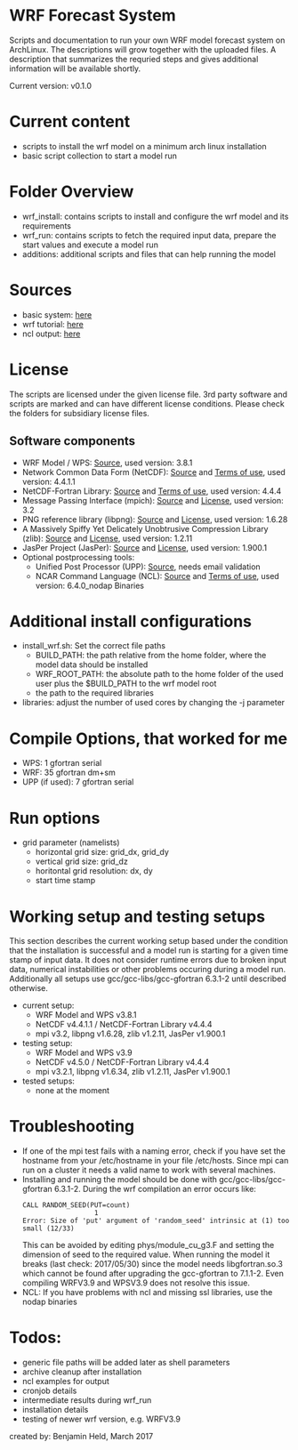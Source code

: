 # WRF Forecast System

Scripts and documentation to run your own WRF model forecast system on
ArchLinux. The descriptions will grow together with the uploaded files.
A description that summarizes the requried steps and gives additional
information will be available shortly.

Current version: v0.1.0

# Current content
* scripts to install the wrf model on a minimum arch linux installation
* basic script collection to start a model run

# Folder Overview
* wrf_install: contains scripts to install and configure the wrf model and its
  requirements
* wrf_run: contains scripts to fetch the required input data, prepare the
  start values and execute a model run
* additions: additional scripts and files that can help running the model

# Sources
* basic system: [here](https://wiki.archlinux.org/index.php/Installation_guide)
* wrf tutorial: [here](http://www2.mmm.ucar.edu/wrf/OnLineTutorial/compilation_tutorial.php)
* ncl output: [here](https://www.ncl.ucar.edu/Applications/)

# License
The scripts are licensed under the given license file. 3rd party software and
scripts are marked and can have different license conditions. Please check the
folders for subsidiary license files.

## Software components
* WRF Model / WPS: [Source](http://www2.mmm.ucar.edu/wrf/OnLineTutorial/compilation_tutorial.php), used version: 3.8.1
* Network Common Data Form (NetCDF): [Source](https://www.unidata.ucar.edu/software/netcdf/) and [Terms of use](https://www2.ucar.edu/terms-of-use), used version: 4.4.1.1
* NetCDF-Fortran Library: [Source](https://www.unidata.ucar.edu/software/netcdf/) and [Terms of use](https://www2.ucar.edu/terms-of-use), used version: 4.4.4
* Message Passing Interface (mpich): [Source](https://www.mpich.org/) and [License](http://git.mpich.org/mpich.git/blob/HEAD:/COPYRIGHT), used version: 3.2
* PNG reference library (libpng): [Source](http://www.libpng.org/pub/png/libpng.html) and [License](http://www.libpng.org/pub/png/src/libpng-LICENSE.txt), used version: 1.6.28
* A Massively Spiffy Yet Delicately Unobtrusive Compression Library (zlib): [Source](http://www.zlib.net) and [License](http://www.zlib.net/zlib_license.html), used version: 1.2.11
* JasPer Project (JasPer): [Source](https://www.ece.uvic.ca/~frodo/jasper/) and [License](https://www.ece.uvic.ca/~frodo/jasper/LICENSE), used version: 1.900.1
* Optional postprocessing tools:
  - Unified Post Processor (UPP): [Source](http://www.dtcenter.org/wrf-nmm/users/downloads/index.php), needs email validation
  - NCAR Command Language (NCL): [Source](https://www.ncl.ucar.edu/Download/) and [Terms of use](https://www2.ucar.edu/terms-of-use), used version: 6.4.0_nodap Binaries

# Additional install configurations
* install_wrf.sh: Set the correct file paths
  - BUILD_PATH: the path relative from the home folder, where the model data
    should be installed
  - WRF_ROOT_PATH: the absolute path to the home folder of the used user plus
    the $BUILD_PATH to the wrf model root
  - the path to the required libraries
* libraries: adjust the number of used cores by changing the -j parameter

# Compile Options, that worked for me
* WPS: 1 gfortran serial
* WRF: 35 gfortran dm+sm
* UPP (if used): 7 gfortran serial

# Run options
* grid parameter (namelists)
  - horizontal grid size: grid_dx, grid_dy
  - vertical grid size: grid_dz
  - horitontal grid resolution: dx, dy
  - start time stamp

# Working setup and testing setups
This section describes the current working setup based under the condition that the installation is
successful and a model run is starting for a given time stamp of input data. It does not consider 
runtime errors due to broken input data, numerical instabilities or other problems occuring during 
a model run. Additionally all setups use gcc/gcc-libs/gcc-gfortran 6.3.1-2 until described 
otherwise.
* current setup:
  - WRF Model and WPS v3.8.1
  - NetCDF v4.4.1.1 / NetCDF-Fortran Library v4.4.4
  - mpi v3.2, libpng v1.6.28, zlib v1.2.11, JasPer v1.900.1
* testing setup:
  - WRF Model and WPS v3.9
  - NetCDF v4.5.0 / NetCDF-Fortran Library v4.4.4
  - mpi v3.2.1, libpng v1.6.34, zlib v1.2.11, JasPer v1.900.1
* tested setups:
  - none at the moment 

# Troubleshooting
* If one of the mpi test fails with a naming error, check if you have set the
hostname from your /etc/hostname in your file /etc/hosts. Since mpi can run
on a cluster it needs a valid name to work with several machines.
* Installing and running the model should be done with gcc/gcc-libs/gcc-gfortran
  6.3.1-2. During the wrf compilation an error occurs like:
   ```
   CALL RANDOM_SEED(PUT=count)
                     1
   Error: Size of 'put' argument of 'random_seed' intrinsic at (1) too small (12/33)
    ```
    This can be avoided by editing phys/module_cu_g3.F and setting the dimension of seed
    to the required value.
    When running the model it breaks (last check: 2017/05/30) since the model needs libgfortran.so.3
    which cannot be found after upgrading the gcc-gfortran to 7.1.1-2. Even compiling WRFV3.9 and
    WPSV3.9 does not resolve this issue.
* NCL: If you have problems with ncl and missing ssl libraries, use the nodap binaries

# Todos:
* generic file paths will be added later as shell parameters
* archive cleanup after installation
* ncl examples for output
* cronjob details
* intermediate results during wrf_run
* installation details
* testing of newer wrf version, e.g. WRFV3.9

created by: Benjamin Held, March 2017
